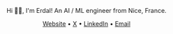 <div align="center">
  <br>
  <br>
  <br>
  <br>
  <br>
  
  Hi 👋🏻, I'm Erdal! An AI / ML engineer from Nice, France.
  <p>
    <a href="https://erdaltoprakcom">Website</a> • 
    <a href="https://x.com/erdalxtoprak">X</a> • 
     <a href="https://linkedin.com/in/erdaltoprak">LinkedIn</a> • 
    <a href="mailto:contact@erdaltoprak.com?subject=[YOUR_SUBJECT_HERE] ~ erdaltoprak.com">Email</a>
  </p>
  <br>
  <br>

  <br>
  <br>
  <br>
  <br>
</div>